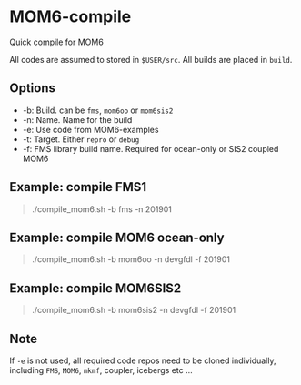 # MOM6-compile

Quick compile for MOM6

All codes are assumed to stored in `$USER/src`. All builds are placed in `build`.

## Options
* -b: Build. can be `fms`, `mom6oo` or `mom6sis2`
* -n: Name. Name for the build
* -e: Use code from MOM6-examples
* -t: Target. Either `repro` or `debug`
* -f: FMS library build name. Required for ocean-only or SIS2 coupled MOM6

## Example: compile FMS1
> ./compile_mom6.sh -b fms -n 201901

## Example: compile MOM6 ocean-only
> ./compile_mom6.sh -b mom6oo -n devgfdl -f 201901

## Example: compile MOM6SIS2
> ./compile_mom6.sh -b mom6sis2 -n devgfdl -f 201901

## Note
If `-e` is not used, all required code repos need to be cloned individually, including `FMS`, `MOM6`, `mkmf`, coupler, icebergs etc ...